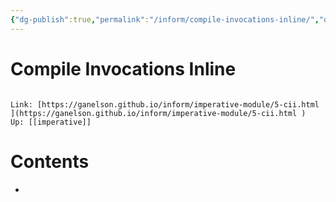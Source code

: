 ```yaml
---
{"dg-publish":true,"permalink":"/inform/compile-invocations-inline/","dgHomeLink":true,"dgPassFrontmatter":false}
---
```


# Compile Invocations Inline
```ad-info

Link: [https://ganelson.github.io/inform/imperative-module/5-cii.html ](https://ganelson.github.io/inform/imperative-module/5-cii.html )
Up: [[imperative]]
```

# Contents
- 
